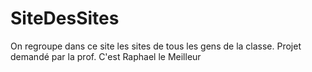 # SiteDesSites
On regroupe dans ce site les sites de tous les gens de la classe. Projet demandé par la prof.
C'est Raphael le Meilleur